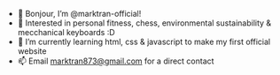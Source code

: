 - 👋 Bonjour, I’m @marktran-official!
- 🎉 Interested in personal fitness, chess, environmental sustainability &  mecchanical keyboards :D
- 🌱 I’m currently learning html, css & javascript to make my first official website
- 📫 Email marktran873@gmail.com for a direct contact

<!---
marktran-official/marktran-official is a ✨ special ✨ repository because its `README.md` (this file) appears on your GitHub profile.
You can click the Preview link to take a look at your changes.
--->
